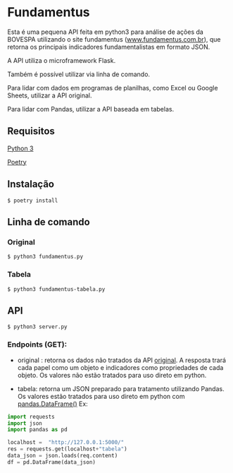 # Fundamentus
Esta é uma pequena API feita em python3 para análise de ações da BOVESPA utilizando o site fundamentus (www.fundamentus.com.br), que retorna os 
principais indicadores fundamentalistas em formato JSON.

A API utiliza o microframework Flask.

Também é possível utilizar via linha de comando.

Para lidar com dados em programas de planilhas, como Excel ou Google Sheets, utilizar a API original.

Para lidar com Pandas, utilizar a API baseada em tabelas.

## Requisitos

[Python 3](https://www.python.org/)

[Poetry](http://python-poetry.org/)

## Instalação

    $ poetry install

## Linha de comando

### Original

    $ python3 fundamentus.py

### Tabela

    $ python3 fundamentus-tabela.py


## API
    $ python3 server.py

### Endpoints (GET):

* original : retorna os dados não tratados da API [original](https://github.com/phoemur/fundamentus). A resposta trará cada papel como um objeto e indicadores como propriedades de cada objeto. Os valores não estão tratados para uso direto em python.

* tabela: retorna um JSON preparado para tratamento utilizando Pandas. Os valores estão tratados para uso direto em python com [pandas.DataFrame()](https://pandas.pydata.org/pandas-docs/stable/reference/api/pandas.DataFrame.html) Ex:

```python
import requests
import json
import pandas as pd

localhost =  "http://127.0.0.1:5000/"
res = requests.get(localhost+"tabela")
data_json = json.loads(req.content)
df = pd.DataFrame(data_json)
```
    



